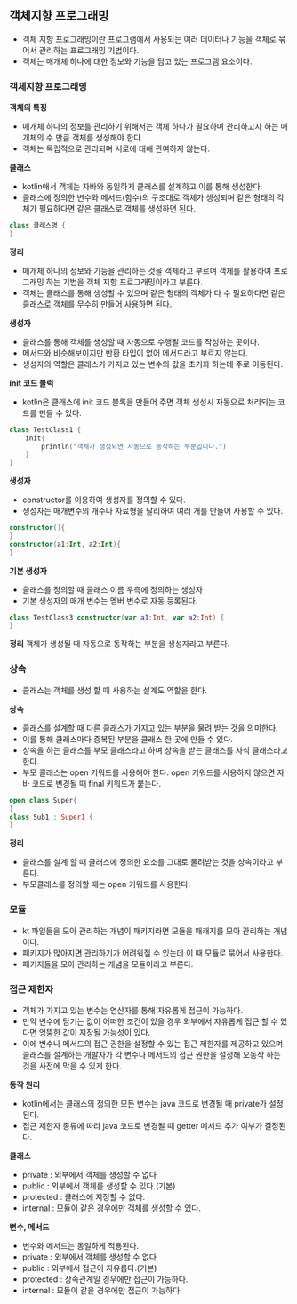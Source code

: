 ## 객체지향 프로그래밍

- 객체 지향 프로그래밍이란 프로그램에서 사용되는 여러 데이터나 기능을 객체로 묶어서 관리하는 프로그래밍 기법이다.
- 객체는 매개체 하나에 대한 정보와 기능을 담고 있는 프로그램 요소이다.

### 객체지향 프로그래밍

**객체의 특징**
- 매개체 하나의 정보를 관리하기 위해서는 객체 하나가 필요하며 관리하고자 하는 매개체의 수 만큼 객체를 생성해야 한다.
- 객체는 독립적으로 관리되며 서로에 대해 관여하지 않는다.

**클래스**
- kotlin애서 객체는 자바와 동일하게 클래스를 설계하고 이를 통해 생성한다.
- 클래스에 정의한 변수와 메서드(함수)의 구조대로 객체가 생성되며 같은 형태의 각체가 필요하다면 같은 클래스로 객체를
  생성하면 된다.
  
```kotlin
class 클래스명 {
}
```  

**정리**
- 매개체 하나의 정보와 기능을 관리하는 것을 객체라고 부르며 객체를 활용하여 프로그래밍 하는 기법을 객체 지향
  프로그래밍이라고 부른다.
- 객체는 클래스를 통해 생성할 수 있으며 같은 형태의 객체가 다 수 필요하다면 같은 클래스로 객체를 무수히
  만들어 사용하면 된다.
  
**생성자**
- 클래스를 통해 객체를 생성할 때 자동으로 수행될 코드를 작성하는 곳이다.
- 메서드와 비슷해보이지만 반환 타입이 없어 메서드라고 부르지 않는다.
- 생성자의 역할은 클래스가 가지고 있는 변수의 값을 초기화 하는데 주로 이동된다.

**init 코드 블럭**
- kotlin은 클래스에 init 코드 블록을 만들어 주면 객체 생성시 자동으로 처리되는 코드를 만들 수 있다.
```kotlin
class TestClass1 {
    init{
        println("객체가 생성되면 자동으로 동작하는 부분입니다.")
    }
}
```

**생성자**
- constructor를 이용하여 생성자를 정의할 수 있다.
- 생성자는 매개변수의 개수나 자료형을 달리하여 여러 개를 만들어 사용할 수 있다.
```kotlin
constructor(){
}
constructor(a1:Int, a2:Int){
}
```

**기본 생성자**
- 클래스를 정의할 때 클래스 이름 우측에 정의하는 생성자
- 기본 생성자의 매개 변수는 멤버 변수로 자동 등록된다.

```kotlin
class TestClass3 constructor(var a1:Int, var a2:Int) {
}
```

**정리**
객체가 생성될 때 자동으로 동작하는 부분을 생성자라고 부른다.

### 상속
- 클래스는 객체를 생성 할 때 사용하는 설계도 역할을 한다.

**상속**
- 클래스를 설계할 때 다른 클래스가 가지고 있는 부분을 물려 받는 것을 의미한다.
- 이를 통해 클래스마다 중복된 부분을 클래스 한 곳에 만들 수 있다.
- 상속을 하는 클래스를 부모 클래스라고 하며 상속을 받는 클래스를 자식 클래스라고 한다.
- 부모 클래스는 open 키워드를 사용해야 한다. open 키워드를 사용하지 않으면 자바 코드로 변경될 때
  final 키워드가 붙는다.
```kotlin
open class Super{
}
class Sub1 : Super1 {
}
```  

**정리**
- 클래스를 설계 할 때 클래스에 정의한 요소를 그대로 물려받는 것을 상속이라고 부른다.
- 부모클래스를 정의할 때는 open 키워드를 사용한다.

### 모듈
- kt 파일들을 모아 관리하는 개념이 패키지라면 모듈을 패캐지를 모아 관리하는 개념이다.
- 패키지가 많아지면 관리하기가 어려워질 수 있는데 이 때 모듈로 묶어서 사용한다.
- 패키지들을 모아 관리하는 개념을 모듈이라고 부른다.

### 접근 제한자
- 객체가 가지고 있는 변수는 연산자를 통해 자유롭게 접근이 가능하다.
- 만약 변수에 담기는 값이 어떠한 조건이 있을 경우 외부에서 자유롭게 접근 할 수 있다면 엉뚱한 값이 저장될 가능성이 있다.
- 이에 변수나 메서드의 접근 권한을 설정할 수 있는 접근 제한자를 제공하고 있으며 클래스를 설계하는 개발자가 각 변수나
  메서드의 접근 권한을 설정해 오동작 하는 것을 사전에 막을 수 있게 한다.

**동작 원리**
- kotlin에서는 클래스의 정의한 모든 변수는 java 코드로 변경될 때 private가 설정된다.
- 접근 제한자 종류에 따라 java 코드로 변경될 때 getter 메서드 추가 여부가 결정된다.

**클래스**
- private : 외부에서 객체를 생성할 수 없다
- public : 외부에서 객체를 생성할 수 있다.(기본)
- protected : 클래스에 지정할 수 없다.
- internal : 모듈이 같은 경우에만 객체를 생성할 수 있다.

**변수, 메서드**
- 변수와 메서드는 동일하게 적용된다.
- private : 외부에서 객체를 생성할 수 없다
- public : 외부에서 접근이 자유롭다.(기본)
- protected : 상속관계일 경우에만 접근이 가능하다.
- internal : 모듈이 같을 경우에만 접근이 가능하다.

